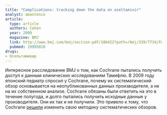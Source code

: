 ```yaml
---
title: "Complications: tracking down the data on oseltamivir"
analyst: amantonio
article:
  type: article
  authors: Cohen
  year: 2009
  magazine: BMJ
  link: http://www.bmj.com/bmj/section-pdf/186422?path=/bmj/339/7734/Feature.full.pdf
  pubmed: 19995818
drugs:
- Осельтамивир
---
```


Интересное расследование BMJ о том, как Cochrane пытались получить доступ к данным клинических исследованиям Тамифлю.
В 2009 году японский педиатр спросил у Cochrane, почему их систематический обзор основывается на неопубликованных данных производителя, а не на их собственном анализе. Cochrane обязаны были ответить на это в течение полугода, и долго пытались получить исходные данные у производителя. Они их так и не получили.
Это привело к тому, что Cochrane [решили](https://www.youtube.com/watch?v=CU3PsTd5Bg0) изменить свою методику систематических обзоров.
